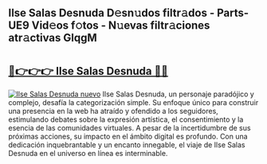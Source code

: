 ## Ilse Salas Desnuda D𝚎sn𝚞dos filtr𝚊dos - Parts-UE9 Vid𝚎os f𝚘tos - N𝚞evas filtr𝚊ciones atr𝚊ctivas GlqgM

# <h2><a href="http://mb76fdm.tromn.icu/?c=Ilse+Salas+Desnuda">🔗👉👉👉 Ilse Salas Desnuda 🔗🔗</a></h2>

[![Ilse Salas Desnuda nuevo](https://i.imgur.com/pEAQMta.gif)](http://mb76fdm.tromn.icu/?c=Ilse+Salas+Desnuda)
Ilse Salas Desnuda, un personaje paradójico y complejo, desafía la categorización simple. Su enfoque único para construir una presencia en la web ha atraído y ofendido a los seguidores, estimulando debates sobre la expresión artística, el consentimiento y la esencia de las comunidades virtuales. A pesar de la incertidumbre de sus próximas acciones, su impacto en el ámbito digital es profundo. Con una dedicación inquebrantable y un encanto innegable, el viaje de Ilse Salas Desnuda en el universo en línea es interminable.

